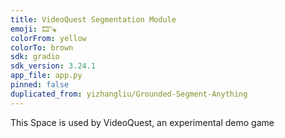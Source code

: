 ```yaml
---
title: VideoQuest Segmentation Module
emoji: 🎞🪚
colorFrom: yellow
colorTo: brown
sdk: gradio
sdk_version: 3.24.1
app_file: app.py
pinned: false
duplicated_from: yizhangliu/Grounded-Segment-Anything
---
```


This Space is used by VideoQuest, an experimental demo game
